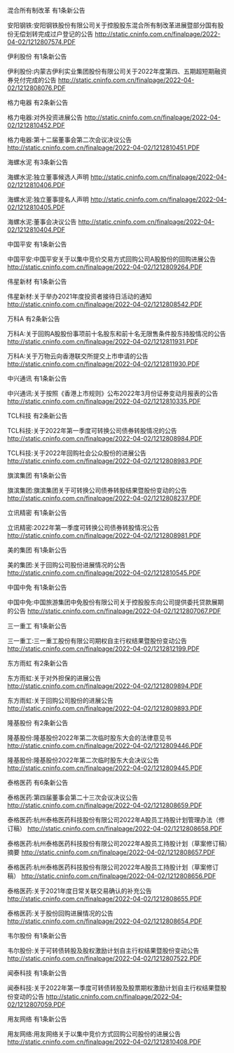 混合所有制改革 有1条新公告 

安阳钢铁:安阳钢铁股份有限公司关于控股股东混合所有制改革进展暨部分国有股份无偿划转完成过户登记的公告 http://static.cninfo.com.cn/finalpage/2022-04-02/1212807574.PDF 

伊利股份 有1条新公告 

伊利股份:内蒙古伊利实业集团股份有限公司关于2022年度第四、五期超短期融资券兑付完成的公告 http://static.cninfo.com.cn/finalpage/2022-04-02/1212808076.PDF 

格力电器 有2条新公告 

格力电器:对外投资进展公告 http://static.cninfo.com.cn/finalpage/2022-04-02/1212810452.PDF 

格力电器:第十二届董事会第二次会议决议公告 http://static.cninfo.com.cn/finalpage/2022-04-02/1212810451.PDF 

海螺水泥 有3条新公告 

海螺水泥:独立董事候选人声明 http://static.cninfo.com.cn/finalpage/2022-04-02/1212810406.PDF 

海螺水泥:独立董事提名人声明 http://static.cninfo.com.cn/finalpage/2022-04-02/1212810405.PDF 

海螺水泥:董事会决议公告 http://static.cninfo.com.cn/finalpage/2022-04-02/1212810404.PDF 

中国平安 有1条新公告 

中国平安:中国平安关于以集中竞价交易方式回购公司A股股份的回购进展公告 http://static.cninfo.com.cn/finalpage/2022-04-02/1212809264.PDF 

伟星新材 有1条新公告 

伟星新材:关于举办2021年度投资者接待日活动的通知 http://static.cninfo.com.cn/finalpage/2022-04-02/1212808542.PDF 

万科A 有2条新公告 

万科A:关于回购A股股份事项前十名股东和前十名无限售条件股东持股情况的公告 http://static.cninfo.com.cn/finalpage/2022-04-02/1212811931.PDF 

万科A:关于万物云向香港联交所提交上市申请的公告 http://static.cninfo.com.cn/finalpage/2022-04-02/1212811930.PDF 

中兴通讯 有1条新公告 

中兴通讯:关于按照《香港上市规则》公布2022年3月份证券变动月报表的公告 http://static.cninfo.com.cn/finalpage/2022-04-02/1212810335.PDF 

TCL科技 有2条新公告 

TCL科技:关于2022年第一季度可转换公司债券转股情况的公告 http://static.cninfo.com.cn/finalpage/2022-04-02/1212808984.PDF 

TCL科技:关于2022年回购社会公众股份的进展公告 http://static.cninfo.com.cn/finalpage/2022-04-02/1212808983.PDF 

旗滨集团 有1条新公告 

旗滨集团:旗滨集团关于可转换公司债券转股结果暨股份变动的公告 http://static.cninfo.com.cn/finalpage/2022-04-02/1212808237.PDF 

立讯精密 有1条新公告 

立讯精密:2022年第一季度可转换公司债券转股情况公告 http://static.cninfo.com.cn/finalpage/2022-04-02/1212808981.PDF 

美的集团 有1条新公告 

美的集团:关于回购公司股份进展情况的公告 http://static.cninfo.com.cn/finalpage/2022-04-02/1212810545.PDF 

中国中免 有1条新公告 

中国中免:中国旅游集团中免股份有限公司关于控股股东向公司提供委托贷款展期的公告 http://static.cninfo.com.cn/finalpage/2022-04-02/1212807067.PDF 

三一重工 有1条新公告 

三一重工:三一重工股份有限公司期权自主行权结果暨股份变动公告 http://static.cninfo.com.cn/finalpage/2022-04-02/1212812199.PDF 

东方雨虹 有2条新公告 

东方雨虹:关于对外担保的进展公告 http://static.cninfo.com.cn/finalpage/2022-04-02/1212809894.PDF 

东方雨虹:关于回购公司股份的进展公告 http://static.cninfo.com.cn/finalpage/2022-04-02/1212809893.PDF 

隆基股份 有2条新公告 

隆基股份:隆基股份2022年第二次临时股东大会的法律意见书 http://static.cninfo.com.cn/finalpage/2022-04-02/1212809446.PDF 

隆基股份:隆基股份2022年第二次临时股东大会决议公告 http://static.cninfo.com.cn/finalpage/2022-04-02/1212809445.PDF 

泰格医药 有6条新公告 

泰格医药:第四届董事会第二十三次会议决议公告 http://static.cninfo.com.cn/finalpage/2022-04-02/1212808659.PDF 

泰格医药:杭州泰格医药科技股份有限公司2022年A股员工持股计划管理办法（修订稿） http://static.cninfo.com.cn/finalpage/2022-04-02/1212808658.PDF 

泰格医药:杭州泰格医药科技股份有限公司2022年A股员工持股计划（草案修订稿）摘要 http://static.cninfo.com.cn/finalpage/2022-04-02/1212808657.PDF 

泰格医药:杭州泰格医药科技股份有限公司2022年A股员工持股计划（草案修订稿） http://static.cninfo.com.cn/finalpage/2022-04-02/1212808656.PDF 

泰格医药:关于2021年度日常关联交易确认的补充公告 http://static.cninfo.com.cn/finalpage/2022-04-02/1212808655.PDF 

泰格医药:关于股份回购进展情况的公告 http://static.cninfo.com.cn/finalpage/2022-04-02/1212808654.PDF 

韦尔股份 有1条新公告 

韦尔股份:关于可转债转股及股权激励计划自主行权结果暨股份变动公告 http://static.cninfo.com.cn/finalpage/2022-04-02/1212807522.PDF 

闻泰科技 有1条新公告 

闻泰科技:关于2022年第一季度可转债转股及股票期权激励计划自主行权结果暨股份变动的公告 http://static.cninfo.com.cn/finalpage/2022-04-02/1212807059.PDF 

用友网络 有1条新公告 

用友网络:用友网络关于以集中竞价方式回购公司股份的进展公告 http://static.cninfo.com.cn/finalpage/2022-04-02/1212810408.PDF 

